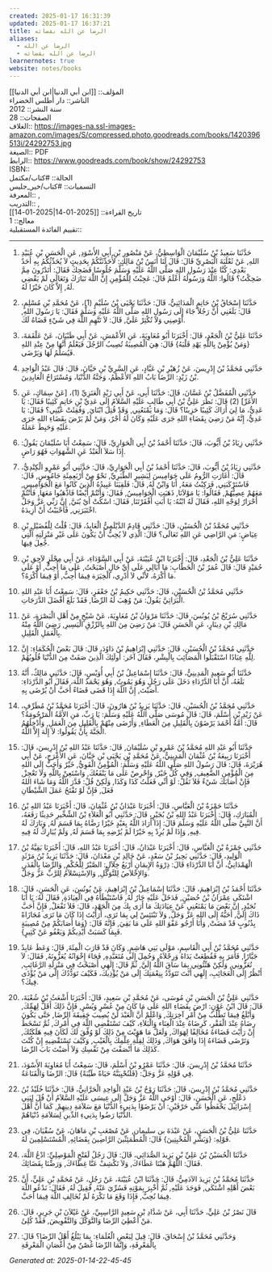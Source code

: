 ```yaml
---
created: 2025-01-17 16:31:39
updated: 2025-01-17 16:37:21
title: الرضا عن الله بقضائه
aliases:
  - الرضا عن الله
  - الرضا عن الله بقضائه
learnernotes: true
website: notes/books
---
```

المؤلف:: [[ابن أبي الدنيا|ابن أبي الدنيا]]  
الناشر:: دار أطلس الخضراء  
سنة النشر:: 2012  
الصفحات:: 28  
الغلاف:: <https://images-na.ssl-images-amazon.com/images/S/compressed.photo.goodreads.com/books/1420396513i/24292753.jpg>  
الصيغة:: PDF  
الرابط:: <https://www.goodreads.com/book/show/24292753>  
ISBN::  
الحالة:: #كتاب/مكتمل  
التسميات:: #كتاب/خير_جليس  
المعرفة:: ,  
التدريب:: ,  
تاريخ القراءة:: [[2025-01-14|2025-01-14]]  
معالج:: 1  
تقييم الفائدة المستقبلية::

---

1. حَدَّثَنَا سَعِيدُ بْنُ سُلَيْمَانَ الْوَاسِطِيُّ، عَنْ مَنْصُورِ بْنِ أَبِي الأَسْوَدِ, عَنِ الْحَسَنِ بْنِ عُبَيْدِ اللهِ, عَنْ ثَعْلَبَةَ الْبَصْرِيِّ قَالَ: قَالَ لَنَا أَنَسُ بْنُ مَالِكٍ: لأُحَدِّثَنَّكُمْ بِحَدِيثٍ لاَ يُحَدِّثُكُمُ بِهِ أَحَدٌ بَعْدِي: كُنَّا عِنْدَ رَسُولِ اللهِ صَلَّى اللَّهُ عَلَيْهِ وَسَلَّمَ جُلُوسًا فَضَحِكَ فَقَالَ: أَتَدْرُونَ مِمَّ ضَحِكْتُ؟ قَالُوا: اللَّهُ وَرَسُولُهُ أَعْلَمُ قَالَ: عَجِبْتُ لِلْمُؤْمِنِ إِنَّ اللَّهَ تَبَارَكَ وَتَعَالَى لَمْ يَقْضِي لَهُ, إِلاَّ كَانَ خَيْرًا لَهُ.

5. حَدَّثَنَا إِسْحَاقُ بْنُ حَاتِمٍ الْمَدَائِنِيُّ، قَالَ: حَدَّثَنَا يَحْيَى بْنُ سُلَيْمٍ (1)، عَنْ مُحَمَّدِ بْنِ مُسْلِمٍ، قَالَ: بَلَغَنِي أَنَّ رَجُلاً جَاءَ إِلَى رَسُولِ اللهِ صَلَّى اللَّهُ عَلَيْهِ وَسَلَّمَ فَقَالَ: يَا رَسُولَ اللهِ, أَوْصِنِي وَلاَ تُكْثِرْ عَلَيَّ, قَالَ: لاَ تَتَّهِمِ اللَّهَ فِي شَيْءٍ قَضَاهُ لَكَ.

7. حَدَّثَنَا عَلِيُّ بْنُ الْجَعْدِ، قَالَ: أَخْبَرَنَا أَبُو مُعَاوِيَةَ، عَنِ الأَعْمَشِ، عَنْ أَبِي ظَبْيَانَ، عَنْ عَلْقَمَةَ، {وَمَنْ يُؤْمِنْ بِاللَّهِ يَهْدِ قَلْبَهُ} قَالَ: هِيَ الْمُصِيبَةُ تُصِيبُ الرَّجُلَ فَيَعْلَمُ أَنَّهَا مِنْ عِنْدِ اللهِ فَيُسَلِّمُ لَهَا وَيَرْضَى.

13. حَدَّثَنِي مُحَمَّدُ بْنُ إِدْرِيسَ، عَنْ زُهَيْرِ بْنِ عَبَّادٍ، عَنِ السَّرِيِّ بْنِ حَيَّانَ، قَالَ: قَالَ عَبْدُ الْوَاحِدِ بْنُ زَيْدٍ: الرِّضَا بَابُ اللهِ الأَعْظَمُ، وَجَنَّةُ الدُّنْيَا، وَمُسْتَرَاحُ الْعَابِدِينَ.

15. حَدَّثَنِي الْمُفَضَّلُ بْنُ غَسَّانَ، قَالَ: حَدَّثَنَا أَبِي، عَنْ أَبِي زَيْدٍ الْعَنَزِيِّ (1)، [عَنْ سِمَاكٍ، عَنِ الأَغَرِّ] (2) قَالَ: نَظَرَ عَلِيُّ بْنُ أَبِي طَالِبٍ عَلَيْهِ السَّلاَمُ إِلَى عَدِيِّ بْنِ حَاتِمٍ كَئِيبًا فَقَالَ: يَا عَدِيُّ، مَا لِيَ أَرَاكَ كَئِيبًا حَزِينًا؟ قَالَ: وَمَا يَمْنَعُنِي, وَقَدْ قُتِلَ ابْنَايَ, وَفُقِئَتْ عَيْنِي؟ فَقَالَ: يَا عَدِيُّ، إِنَّهُ مَنْ رَضِيَ بِقَضَاءِ اللهِ جَرَى عَلَيْهِ وَكَانَ لَهُ أَجْرٌ، وَمَنْ لَمْ يَرْضَ بِقَضَاءِ اللهِ جَرَى عَلَيْهِ وَحَبِطَ عَمَلُهُ.

18. حَدَّثَنِي زِيَادُ بْنُ أَيُّوبَ، قَالَ: حَدَّثَنَا أَحْمَدُ بْنُ أَبِي الْحَوَارِيِّ، قَالَ: سَمِعْتُ أَبَا سُلَيْمَانَ يَقُولُ: إِذَا سَلاَ الْعَبْدُ عَنِ الشَّهَوَاتِ فَهُوَ رَاضٍ.

19. حَدَّثَنِي زِيَادُ بْنُ أَيُّوبَ، قَالَ: حَدَّثَنَا أَحْمَدُ بْنُ أَبِي الْحَوَارِيِّ، قَالَ: حَدَّثَنِي أَبُو عَمْرٍو الْكِنْدِيُّ، قَالَ: أَغَارَتِ الرُّومُ عَلَى جَوَامِيسَ لِبَشِيرٍ الطَّبَرِيِّ, نَحْوٌ مِنْ أَرْبَعِمِئَةِ جَامُوسٍ, قَالَ: فَاسْتَرْكَبَنِي, فَرَكِبْتُ مَعَهُ, أَنَا وَابْنٌ لَهُ, قَالَ: فَلَقِيَنَا عَبِيدُهُ الَّذِينَ كَانُوا مَعَ الْجَوَامِيسِ, مَعَهُمْ عِصِيُّهُمْ, فَقَالُوا: يَا مَوْلاَنَا, ذَهَبَتِ الْجَوَامِيسُ, فَقَالَ: وَأَنْتُمْ أَيْضًا فَاذْهَبُوا مَعَهَا, فَأَنْتُمْ أَحْرَارٌ لِوَجْهِ اللهِ، فَقَالَ لَهُ ابْنُهُ: يَا أَبَتِ أَفْقَرْتَنَا, فَقَالَ: اسْكُتْ أَيْ بُنَيَّ, إِنَّ رَبِّي عَزَّ وَجَلَّ اخْتَبَرَنِي, فَأَحْبَبْتُ أَنْ أَزِيدَهُ.

23. حَدَّثَنِي مُحَمَّدُ بْنُ الْحُسَيْنِ، قَالَ: حَدَّثَنِي قَادِمٌ الدَّيْلَمِيُّ الْعَابِدُ، قَالَ: قُلْتُ لِلْفُضَيْلِ بْنِ عِيَاضٍ: مَنِ الرَّاضِي عَنِ اللهِ تَعَالَى؟ قَالَ: الَّذِي لاَ يُحِبُّ أَنْ يَكُونَ عَلَى غَيْرِ مَنْزِلَتِهِ الَّتِي جُعِلَ فِيهَا.

30. حَدَّثَنَا عَلِيُّ بْنُ الْجَعْدِ، قَالَ: أَخْبَرَنَا ابْنُ عُيَيْنَةَ، عَنْ أَبِي السَّوْدَاءِ، عَنْ أَبِي مِجْلَزٍ لاَحِقِ بْنِ حُمَيْدٍ قَالَ: قَالَ عُمَرُ بْنُ الْخَطَّابِ: مَا أُبَالِي عَلَى أَيِّ حَالٍ أَصْبَحْتُ, عَلَى مَا أُحِبُّ, أَوْ عَلَى مَا أَكْرَهُ، لأَنِّي لاَ أَدْرِي، الْخِيَرَة فِيمَا أُحِبُّ, أَوْ فِيمَا أَكْرَهُ؟.

31. حَدَّثَنِي مُحَمَّدُ بْنُ الْحُسَيْنِ، قَالَ: حَدَّثَنِي حَكِيمُ بْنُ جَعْفَرٍ، قَالَ: سَمِعْتُ أَبَا عَبْدِ اللهِ الْبَرَاثِيَّ يَقُولُ: مَنْ وُهِبَ لَهُ الرِّضَا, فَقَدْ بَلَغَ أَفْضَلَ الدَّرَجَاتِ.

33. حَدَّثَنِي سُرَيْجُ بْنُ يُونُسَ، قَالَ: حَدَّثَنَا مَرْوَانُ بْنُ مُعَاوِيَةَ، عَنْ شَيْخٍ مِنْ أَهْلِ الْبَصْرَةِ، عَنْ مَالِكِ بْنِ دِينَارٍ، عَنِ الْحَسَنِ قَالَ: مَنْ رَضِيَ مِنَ اللهِ بِالرِّزْقِ الْيَسِيرِ, رَضِيَ اللَّهُ مِنْهُ بِالْعَمَلِ الْقَلِيلِ.

37. حَدَّثَنِي مُحَمَّدُ بْنُ الْحُسَيْنِ، قَالَ: حَدَّثَنِي إِبْرَاهِيمُ بْنُ دَاوُدَ، قَالَ: قَالَ بَعْضُ الْحُكَمَاءِ: إِنَّ لِلَّهِ عِبَادًا اسْتَقْبَلُوا الْمَصَائِبَ بِالْبِشْرِ، فَقَالَ آخَر: أُولَئِكَ الَّذِينَ صَفَتْ مِنَ الدُّنْيَا قُلُوبُهُمْ.

47. حَدَّثَنَا أَبُو سَعِيدٍ الْمَدِينِيُّ، قَالَ: حَدَّثَنَا إِسْمَاعِيلُ بْنُ أَبِي أُوَيْسٍ، قَالَ: حَدَّثَنِي مَالِكٌ، أَنَّهُ بَلَغَهُ، أَنَّ أَبَا الدَّرْدَاءِ دَخَلَ عَلَى رَجُلٍ وَهُوَ يَمُوتُ, وَهُوَ يَحْمَدُ اللَّهَ، فَقَالَ أَبُو الدَّرْدَاءِ: أَصَبْتَ, إِنَّ اللَّهَ إِذَا قَضَى قَضَاءً أَحَبَّ أَنْ يُرْضَى بِهِ.

51. حَدَّثَنِي مُحَمَّدُ بْنُ الْحُسَيْنِ، قَالَ: حَدَّثَنَا يَزِيدُ بْنُ هَارُونَ، قَالَ: أَخْبَرَنَا مُحَمَّدُ بْنُ مُطَرِّفٍ، عَنْ زَيْدِ بْنِ أَسْلَمَ، قَالَ: قَالَ مُوسَى صَلَّى اللَّهُ عَلَيْهِ وَسَلَّمَ: يَا رَبِّ، مَنِ الأُمَّةُ الْمَرْحُومَةُ؟ قَالَ: أُمَّةُ أَحْمَدَ يَرْضَوْنَ بِالْقَلِيلِ مِنَ الْعَطَاءِ, وَأَرْضَى مِنْهُمْ بِالْقَلِيلِ مِنَ الْعَمَلِ, وَأُدْخِلُهُمُ الْجَنَّةَ بِأَنْ يَقُولُوا: لاَ إِلَهَ إِلاَّ اللَّهُ.

53. حَدَّثَنَا أَبُو عَبْدِ اللهِ مُحَمَّدُ بْنُ عَمْرِو بْنِ سُلَيْمَانَ, قَالَ: حَدَّثَنَا عَبْدُ اللهِ بْنُ إِدْرِيسَ، قَالَ: أَخْبَرَنَا رَبِيعَةُ بْنُ عُثْمَانَ الْمَدِينِيُّ، عَنْ مُحَمَّدِ بْنِ يَحْيَى بْنِ حَبَّانَ، عَنِ الأَعْرَجِ، عَنْ أَبِي هُرَيْرَةَ، قَالَ: قَالَ رَسُولُ اللهِ صَلَّى اللَّهُ عَلَيْهِ وَسَلَّمَ: الْمُؤْمِنُ الْقَوِيُّ, خَيْرٌ وَأَحَبُّ إِلَى اللهِ مِنَ الْمُؤْمِنِ الضَّعِيفِ, وَفِي كُلٍّ خَيْرٌ, وَاحْرِصْ عَلَى مَا يَنْفَعُكَ, وَاسْتَعِنْ بِاللَّهِ وَلاَ تَعْجِزْ, فَإِنْ أَصَابَكَ شَيْءٌ فَلاَ تَقُلْ: لَوْ أَنِّي فَعَلْتُ كَذَا وَكَذَا, وَلَكِنْ قُلْ: قَدَّرَ اللَّهُ وَمَا شَاءَ اللهُ فَعَلَ, فَإِنَّ لَوْ تَفْتَحُ عَمَلَ الشَّيْطَانِ

55. حَدَّثَنَا حَمْزَةُ بْنُ الْعَبَّاسِ، قَالَ: أَخْبَرَنَا عَبْدَانُ بْنُ عُثْمَانَ، قَالَ: أَخْبَرَنَا عَبْدُ اللهِ بْنُ الْمُبَارَكِ، قَالَ: أَخْبَرَنَا عَبْدُ اللهِ بْنُ بُجَيْرٍ، قَالَ: حَدَّثَنِي أَبُو الْعَلاَءِ بْنُ الشِّخِّيرِ حَدِيثًا رَفَعَهُ، أَنَّ النَّبِيَّ صَلَّى اللَّهُ عَلَيْهِ وَسَلَّمَ قَالَ: إِذَا أَرَادَ اللَّهُ بِعَبْدٍ خَيْرًا رَضَّاهُ بِمَا قَسَمَ لَهُ, وَبَارَكَ لَهُ فِيهِ, وَإِذَا لَمْ يُرِدْ بِهِ خَيْرًا لَمْ يُرْضِهِ بِمَا قَسَمَ لَهُ, وَلَمْ يُبَارِكْ لَهُ فِيهِ.

58. حَدَّثَنِي حَمْزَةُ بْنُ الْعَبَّاسِ، قَالَ: أَخْبَرَنَا عَبْدَانُ، قَالَ: أَخْبَرَنَا عَبْدُ اللهِ، قَالَ: أَخْبَرَنَا بَقِيَّةُ بْنُ الْوَلِيدِ، قَالَ: حَدَّثَنِي بَحِيرُ بْنُ سَعْدٍ، عَنْ خَالِدِ بْنِ مَعْدَانَ، قَالَ: حَدَّثَنَا يَزِيدُ بْنُ مَرْثَدٍ الْهَمْدَانِيُّ، أَنَّ أَبَا الدَّرْدَاءِ قَالَ: ذِرْوَةُ الإِيمَانِ أَرْبَعُ خِلاَلٍ: الصَّبْرُ لِلْحُكْمِ, وَالرِّضَا بِالْقَدَرِ, وَالإِخْلاَصُ لِلتَّوَكُّلِ, وَالاِسْتِسْلاَمُ لِلرَّبِّ عَزَّ وَجَلَّ.

61. حَدَّثَنَا أَحْمَدُ بْنُ إِبْرَاهِيمَ، قَالَ: حَدَّثَنَا إِسْمَاعِيلُ بْنُ إِبْرَاهِيمَ، عَنْ يُونُسَ، عَنِ الْحَسَنِ، قَالَ: اشْتَكَى عِمْرَانُ بْنُ حُصَيْنٍ, فَدَخَلَ عَلَيْهِ جَارٌ لَهُ, فَاسْتَبْطَأَهُ فِي الْعِيَادَةِ, فَقَالَ لَهُ: يَا أَبَا نُجَيْدٍ, إِنَّ بَعْضَ مَا يَمْنَعُنِي عَنْ عِيَادَتِكَ مَا أَرَى بِكَ مِنَ الْجَهْدِ، قَالَ: فَلاَ تَفْعَلْ, فَإِنَّ أَحَبَّ ذَاكَ إِلَيَّ, أَحَبُّهُ إِلَى اللهِ عَزَّ وَجَلَّ, وَلاَ تَبْتَئِسْ لِي بِمَا تَرَى، أَرَأَيْتَ إِذَا كَانَ مَا تَرَى مُجَازَاةً بِذُنُوبٍ قَدْ مَضَتْ, وَأَنَا أَرْجُو عَفْوَ اللهِ عَلَى مَا بَقِيَ, فَإِنَّهُ قَالَ: {وَمَا أَصَابَكُمْ مِنْ مُصِيبَةٍ فَبِمَا كَسَبَتْ أَيْدِيكُمْ وَيَعْفُو عَنْ كَثِيرٍ}.

67. حَدَّثَنِي مُحَمَّدُ بْنُ أَبِي الْقَاسِمِ، مَوْلَى بَنِي هَاشِمٍ, وَكَانَ قَدْ قَارَبَ الْمِئَةَ, قَالَ: وَعَظَ عَابِدٌ جَبَّارًا, فَأَمَرَ بِهِ فَقُطِعَتْ يَدَاهُ وَرِجْلاَهُ, وَحُمِلَ إِلَى مُتَعَبَّدِهِ, فَجَاءَ إِخْوَانُهُ يُعَزُّونَهُ, فَقَالَ: لاَ تُعَزُّونِي, وَلَكِنْ هَنِّئُونِي بِمَا سَاقَ اللَّهُ إِلَيَّ, ثُمَّ قَالَ: إِلَهِي أَصْبَحْتُ فِي مَنْزِلَةِ الرَّغَائِبِ, أَنْظُرُ إِلَى الْعَجَائِبِ، إِلَهِي أَنْتَ تَتَوَدَّدُ بِنِعْمَتِكَ إِلَى مَنْ يُؤْذِيكَ، فَكَيْفَ تَوَدُّدُكَ إِلَى مَنْ يُؤْذَى فِيكَ؟.

69. حَدَّثَنِي عَلِيُّ بْنُ الْحَسَنِ بْنِ مُوسَى، عَنْ مُحَمَّدِ بْنِ سَعِيدٍ، قَالَ: أَخْبَرَنَا أَشْعَثُ بْنُ شُعْبَةَ، قَالَ: قَالَ ابْنُ عَوْنٍ: ارْضَ بِقَضَاءِ اللهِ عَلَى مَا كَانَ مِنْ عُسْرٍ وَيُسْرٍ, فَإِنَّ ذَلِكَ أَقَلُّ لِهَمِّكَ, وَأَبْلَغُ فِيمَا تَطْلُبُ مِنْ أَمْرِ آخِرَتِكَ, وَاعْلَمْ أَنَّ الْعَبْدَ لَنْ يُصِيبَ حَقِيقَةَ الرِّضَا, حَتَّى يَكُونَ رِضَاهُ عِنْدَ الْفَقْرِ، كَرِضَاهُ عِنْدَ الْغِنَاء وَالْبَلاَءِ، كَيْفَ تَسْتَقْضِي اللَّهَ فِي أَمْرِكَ, ثُمَّ تَسْخَطُ إِنْ رَأَيْتَ قَضَاءَهُ مُخَالِفًا لِهَوَاكَ, وَلَعَلَّ مَا هَوَيْتَ مِنْ ذَلِكَ لَوْ وُفِّقَ لَكَ لَكَانَ فِيهِ هَلَكَتُكَ, وَتَرْضَى قَضَاءَهُ إِذَا وَافَقَ هَوَاكَ, وَذَلِكَ لِقِلَّةِ عِلْمِكَ بِالْغَيْبِ, وَكَيْفَ تَسْتَقْضِيهِ إِنْ كُنْتَ كَذَلِكَ مَا أَنْصَفْتَ مِنْ نَفْسِكِ وَلاَ أَصَبْتَ بَابَ الرِّضَا.

71. حَدَّثَنَا مُحَمَّدُ بْنُ إِدْرِيسَ، قَالَ: حَدَّثَنَا عَمْرُو بْنُ أَسْلَمَ، قَالَ: سَمِعْتُ أَبَا مُعَاوِيَةَ الأَسْوَدَ، فِي قَوْلِهِ عَزَّ وَجَلَّ: {فَلَنُحْيِيَنَّهُ حَيَاةً طَيِّبَةً} قَالَ: الرِّضَا وَالْقَنَاعَةُ.

74. حَدَّثَنِي مُحَمَّدُ بْنُ إِدْرِيسَ، قَالَ: حَدَّثَنَا رَوْحُ بْنُ عَبْدِ الْوَاحِدِ الْحَرَّانِيُّ، قَالَ: حَدَّثَنَا خُلَيْدُ بْنُ دَعْلَجٍ، عَنِ الْحَسَنِ، قَالَ: أَوْحَى اللَّهُ عَزَّ وَجَلَّ إِلَى عِيسَى عَلَيْهِ السَّلاَمُ أَنْ قُلَ لِبَنِي إِسْرَائِيلَ يَحْفَظُوا عَنِّي حَرْفَيْنِ: أَنْ يَرْضَوْا بِدَنِيءِ الدُّنْيَا مَعَ سَلاَمَةِ دِينِهِمْ, كَمَا أَنَّ أَهْلَ الدُّنْيَا رَضُوا بِدَنِيءِ الدِّينِ لِسَلاَمَةِ دُنْيَاهُمْ.

79. حَدَّثَنَا عَلِيُّ بْنُ الْحَسَنِ، عَنْ عَبْدَةَ بن سليمان, عَنْ مُصْعَبِ بْنِ مَاهَانَ، عَنْ سُفْيَانَ، فِي قَوْلِهِ: {وَبَشِّرِ الْمُخْبِتِينَ} قَالَ: الْمُطْمَئِنِّينَ الرَّاضِينَ بِقَضَائِهِ, الْمُسْتَسْلِمِينَ لَهُ.

85. حَدَّثَنَا الْحُسَيْنُ بْنُ عَلِيِّ بْنِ يَزِيدَ الصُّدَائِي، قَالَ: قَالَ رَجُلٌ لَفَتْحٍ الْمَوْصِلِيِّ: ادْعُ اللَّهَ، فَقَالَ: اللَّهُمَّ هَبْنَا عَطَاءَكَ, وَلاَ تَكْشِفْ عَنَّا غِطَاءَكَ, وَرَضِّنَا بِقَضَائِكَ.

87. حَدَّثَنَا مُحَمَّدُ بْنُ يَزِيدَ الآدَمِيُّ، قَالَ: حَدَّثَنَا ابْنُ عُيَيْنَةَ، عَنْ رَجُلٍ، عَنْ مُحَمَّدِ بْنِ عَلِيٍّ، أَنَّ بَعْضَ أَهْلِهِ اشْتَكَى, فَوَجَدَ عَلَيْهِ, ثُمَّ أُخْبِرَ بِمَوْتِهِ فَسُرِّيَ عَنْهُ, فَقِيلَ لَهُ, فَقَالَ: نَدْعُو اللَّهَ فِيمَا نُحِبُّ, فَإِذَا وَقَعَ مَا نَكْرَهُ لَمْ نُخَالِفِ اللَّهَ فِيمَا أَحَبَّ.

101. قَالَ نَصْرُ بْنُ عَلِيٍّ، حَدَّثَنَا أَبِي، عَنْ شَدَّادِ بْنِ سَعِيدٍ الرَّاسِبِيِّ، عَنْ غَيْلاَنَ بْنِ جَرِيرٍ، قَالَ: مَنْ أُعْطِيَ الرِّضَا وَالتَّوَكُّلَ وَالتَّفْوِيضَ, فَقَدْ كُلِئَ.

104. وَحَدَّثَنِي مُحَمَّدُ بْنُ إِسْحَاقَ، قَالَ: قِيلَ لِبَعْضِ الْعُلَمَاءِ: بِمَا يَبْلُغُ أَهْلُ الرِّضَا؟ قَالَ: بِالْمَعْرِفَةِ، وَإِنَّمَا الرِّضَا غُصْنٌ مِنْ أَغْصَانِ الْمَعْرِفَةِ

_Generated at: 2025-01-14-22-45-45_
